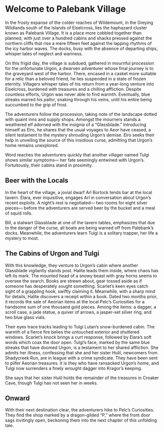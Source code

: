 # Welcome to Palebank Village

<span class="dropcap">In the frosty expanse of the</span> colder reaches of Wildemount, in the Greying Wildlands south of the Islands of Eiselcross, lies the haphazard cluster known as Palebank Village. It is a place more cobbled together than planned, with just over a hundred cabins and shacks pressed against the northern cliffs that rise a mere fifteen feet against the lapping rhythms of the icy harbor waves. The docks, busy with the absence of departing ships, whisper tales of neglect and wariness.

On this frigid day, the village is subdued, gathered in mournful procession for the unfortunate Urgon, a dwarven adventurer whose final journey is to the graveyard west of the harbor. There, encased in a casket more suitable for a relic than a beloved friend, he lies suspended in a state of frozen eternity. Villagers whisper tales of his return from a year-long venture into Eiselcross, burdened with treasures and a chilling affliction. Despite countless efforts, Urgon was never able to find warmth. Eventually, blue streaks marred his pallor, snaking through his veins, until his entire being succumbed to the grip of frost.

The adventurers follow the procession, taking note of the landscape dotted with quaint inns and supply shops. Amongst the mourners stands a weathered elf adorned with the insignia of a “Glassblade.” Introducing himself as Elro, he shares that the usual voyages to Aeor have ceased, a silent testament to the mystery shrouding Urgon’s demise. Elro seeks their help in unveiling the source of this insidious curse, admitting that Urgon’s home remains unexplored.

Word reaches the adventurers quickly that another villager named Tulgi shows similar symptoms— her fate seemingly entwined with Urgon’s. Fortuitously, their cabins stand in proximity.

## Beer with the Locals

In the heart of the village, a jovial dwarf Arl Bortock tends bar at the local tavern. Elara, ever inquisitive, engages Arl in conversation about Urgon’s recent exploits. A night’s rest is negotiated— two rooms for eight silver pieces— before the adventurers are served beer by the bucket and a meal of squid rolls.

Bill, a stalwart Glassblade at one of the tavern tables, emphasizes that due to the danger of the curse, all boats are being warned off from Palebank’s docks. Meanwhile, the adventurers learn Tulgi is a solitary trapper, her life a mystery to most.

## The Cabins of Urgon and Tulgi

With this knowledge, they venture to Urgon’s cabin where another Glassblade vigilantly stands post. Halite leads them inside, where chaos has left its mark. The mounted head of a snowy beast with gray horns seems to oversee the search. Books are strewn about, gear tossed aside as if someone has desperately sought something. Scarlet’s keen eyes catch sight of a grappling hook, swiftly claiming it. Meanwhile, with a sharp mind for details, Halite discovers a receipt within a book. Dated two months prior, it records the sale of Aeorian items at the local Pelc’s Curiosities for a handsome sum of one thousand gold pieces. Among the items: a dagger, a scroll case, a jade statue, a quiver of arrows, a jasper-set silver ring, and two blue glass vials.

Their eyes trace tracks leading to Tulgi Lutan’s snow-burdened cabin. The warmth of a fierce fire belies the untouched exterior and shuttered windows. Scarlet’s knock brings a curt response, followed by Elara’s soft words which coax the door open. Tulgi’s face, marked by the same blue streaks that have doomed Urgon, is a testament to her shared affliction. She admits her illness, confessing that she and her sister Hulil, newcomers from Shadycreek Run, are in league with a crime syndicate. They have been sent to pilfer Aeorian treasures. It is they who have ransacked Urgon’s home, and Tulgi now surrenders a finely wrought dagger into Kragor’s keeping.

She says that her sister Hulil holds the remainder of the treasures in Croaker Cave, though Tulgi has not seen her in weeks.

## Onward

With their next destination clear, the adventurers hike to Pelc’s Curiosities. They find the shop marked by a dragon-gilded “P,” where the front door sags invitingly open, beckoning them into the next chapter of this unfolding tale.
